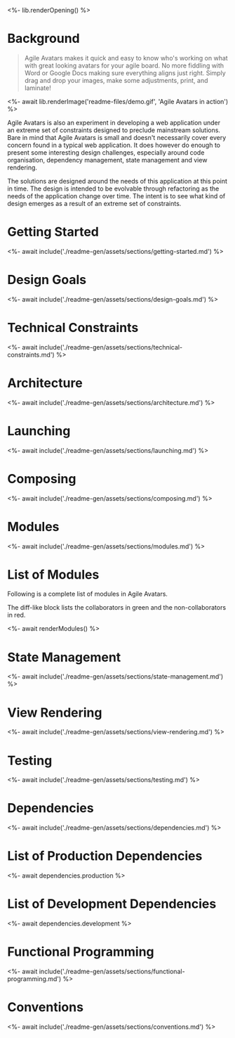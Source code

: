 <%- lib.renderOpening() %>

# Background

> Agile Avatars makes it quick and easy to know who's working on what with great looking avatars for your agile board. No more fiddling with Word or Google Docs making sure everything aligns just right. Simply drag and drop your images, make some adjustments, print, and laminate!

<%- await lib.renderImage('readme-files/demo.gif', 'Agile Avatars in action') %>

Agile Avatars is also an experiment in developing a web application under an extreme set of constraints designed to preclude mainstream solutions. Bare in mind that Agile Avatars is small and doesn't necessarily cover every concern found in a typical web application. It does however do enough to present some interesting design challenges, especially around code organisation, dependency management, state management and view rendering. 

The solutions are designed around the needs of this application at this point in time. The design is intended to be evolvable through refactoring as the needs of the application change over time. The intent is to see what kind of design emerges as a result of an extreme set of constraints.

# Getting Started

<%- await include('./readme-gen/assets/sections/getting-started.md') %>

# Design Goals

<%- await include('./readme-gen/assets/sections/design-goals.md') %>

# Technical Constraints

<%- await include('./readme-gen/assets/sections/technical-constraints.md') %>

# Architecture

<%- await include('./readme-gen/assets/sections/architecture.md') %>

# Launching

<%- await include('./readme-gen/assets/sections/launching.md') %>

# Composing

<%- await include('./readme-gen/assets/sections/composing.md') %>

# Modules

<%- await include('./readme-gen/assets/sections/modules.md') %>

# List of Modules

Following is a complete list of modules in Agile Avatars.

The diff-like block lists the collaborators in green and the non-collaborators in red.

<%- await renderModules() %>

# State Management

<%- await include('./readme-gen/assets/sections/state-management.md') %>

# View Rendering

<%- await include('./readme-gen/assets/sections/view-rendering.md') %>

# Testing 

<%- await include('./readme-gen/assets/sections/testing.md') %>

# Dependencies

<%- await include('./readme-gen/assets/sections/dependencies.md') %>

# List of Production Dependencies

<%- await dependencies.production %>

# List of Development Dependencies

<%- await dependencies.development %>

# Functional Programming

<%- await include('./readme-gen/assets/sections/functional-programming.md') %>

# Conventions

<%- await include('./readme-gen/assets/sections/conventions.md') %>
